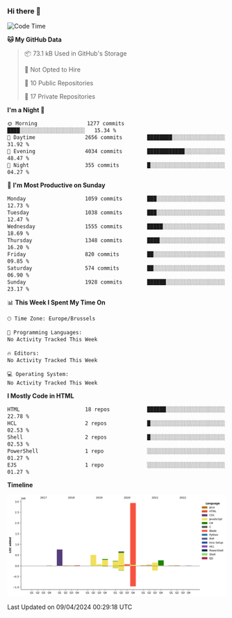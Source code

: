 ### Hi there 👋

<!--START_SECTION:waka-->
![Code Time](http://img.shields.io/badge/Code%20Time-1%2C222%20hrs%2056%20mins-blue)

**🐱 My GitHub Data** 

> 📦 73.1 kB Used in GitHub's Storage 
 > 
> 🚫 Not Opted to Hire
 > 
> 📜 10 Public Repositories 
 > 
> 🔑 17 Private Repositories 
 > 
**I'm a Night 🦉** 

```text
🌞 Morning                1277 commits        ████░░░░░░░░░░░░░░░░░░░░░   15.34 % 
🌆 Daytime                2656 commits        ████████░░░░░░░░░░░░░░░░░   31.92 % 
🌃 Evening                4034 commits        ████████████░░░░░░░░░░░░░   48.47 % 
🌙 Night                  355 commits         █░░░░░░░░░░░░░░░░░░░░░░░░   04.27 % 
```
📅 **I'm Most Productive on Sunday** 

```text
Monday                   1059 commits        ███░░░░░░░░░░░░░░░░░░░░░░   12.73 % 
Tuesday                  1038 commits        ███░░░░░░░░░░░░░░░░░░░░░░   12.47 % 
Wednesday                1555 commits        █████░░░░░░░░░░░░░░░░░░░░   18.69 % 
Thursday                 1348 commits        ████░░░░░░░░░░░░░░░░░░░░░   16.20 % 
Friday                   820 commits         ██░░░░░░░░░░░░░░░░░░░░░░░   09.85 % 
Saturday                 574 commits         ██░░░░░░░░░░░░░░░░░░░░░░░   06.90 % 
Sunday                   1928 commits        ██████░░░░░░░░░░░░░░░░░░░   23.17 % 
```


📊 **This Week I Spent My Time On** 

```text
🕑︎ Time Zone: Europe/Brussels

💬 Programming Languages: 
No Activity Tracked This Week

🔥 Editors: 
No Activity Tracked This Week

💻 Operating System: 
No Activity Tracked This Week
```

**I Mostly Code in HTML** 

```text
HTML                     18 repos            ██████░░░░░░░░░░░░░░░░░░░   22.78 % 
HCL                      2 repos             █░░░░░░░░░░░░░░░░░░░░░░░░   02.53 % 
Shell                    2 repos             █░░░░░░░░░░░░░░░░░░░░░░░░   02.53 % 
PowerShell               1 repo              ░░░░░░░░░░░░░░░░░░░░░░░░░   01.27 % 
EJS                      1 repo              ░░░░░░░░░░░░░░░░░░░░░░░░░   01.27 % 
```



**Timeline**

![Lines of Code chart](https://raw.githubusercontent.com/guillaumedeplancke/guillaumedeplancke/main/assets/bar_graph.png)


 Last Updated on 09/04/2024 00:29:18 UTC
<!--END_SECTION:waka-->
